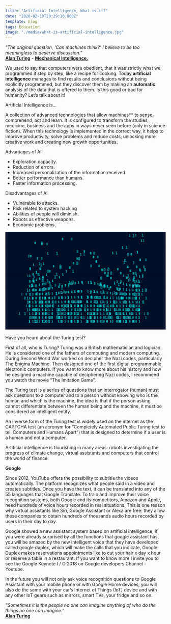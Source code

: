 ```yaml
---
title: "Artificial Intelligence, What is it?"
date: "2020-02-19T20:29:10.000Z"
template: blog
tags: Education
image: "./media/what-is-artificial-intelligence.jpg"
---
```


<block-quote>_"The original question, 'Can machines think?' I believe to be too meaningless to deserve discussion.”_  
[**Alan Turing**](https://www.goodreads.com/author/show/87041.Alan_Turing) - [**Mechanical Intelligence.**](https://www.goodreads.com/work/quotes/764008)</blockquote>

We used to say that computers were obedient, that it was strictly what we programmed it step by step, like a recipe for cooking. Today **artificial intelligence** manages to find results and conclusions without being explicitly programmed, but they discover them by making an **automatic** analysis of the data that is offered to them. Is this good or bad for humanity? Let’s talk about it!

<title-2>Artificial Intelligence is...</title-2> 

A collection of advanced technologies that allow machines** to sense, comprehend, act and learn. It is configured to transform the studies, medicine, business and the apps in ways never seen before (only in science fiction). When this technology is implemented in the correct way, it helps to improve productivity, solve problems and reduce costs, unlocking more creative work and creating new growth opportunities. 

<title-2>Advantages of AI</title-2>

*   Exploration capacity.
*   Reduction of errors.
*   Increased personalization of the information received.
*   Better performance than humans.
*   Faster information processing.

<title-2>Disadvantages of AI</title-2>

*   Vulnerable to attacks.
*   Risk related to system hacking
*   Abilities of people will diminish.
*   Robots as effective weapons.
*   Economic problems.

[![artificialintelligence](media/artificial-intelligence.png)](#)

<title-3>Have you heard about the Turing test?</title-3>

First of all, who is Turing? Turing was a British mathematician and logician. He is considered one of the fathers of computing and modern computing. During Second World War worked on decipher the Nazi codes, particularly The Enigma Machine. Then designed one of the first digital programmable electronic computers. If you want to know more about his history and how he designed a machine capable of deciphering Nazi codes, I recommend you watch the movie “The Imitation Game”. 

The Turing test is a series of questions that an interrogator (human) must ask questions to a computer and to a person without knowing who is the human and which is the machine, the idea is that if the person asking cannot differentiate between the human being and the machine, it must be considered an intelligent entity. 

An inverse form of the Turing test is widely used on the internet as the CAPTCHA test (an acronym for “Completely Automated Public Turing test to tell Computers and Humans Apart”) that is designed to determine if a user is a human and not a computer. 

Artificial intelligence is flourishing in many areas: robots investigating the progress of climate change, virtual assistants and computers that control the world of finance. 

**Google**  

Since 2012, YouTube offers the possibility to subtitle the videos automatically. The platform recognizes what people said in a video and creates subtitles. Once you have the text, it can be translated into any of the 55 languages that Google Translate. To train and improve their voice recognition systems, both Google and its competitors, Amazon and Apple, need hundreds of voice hours recorded in real situations. This is one reason why virtual assistants like Siri, Google Assistant or Alexa are free: they allow these companies to obtain hundreds of thousands audio hours recorded by users in their day to day. 

Google showed a new assistant system based on artificial intelligence, if you were already surprised by all the functions that google assistant has, you will be amazed by the new intelligent voice that they have developed called google duplex, which will make the calls that you indicate, Google Duplex makes reservations appointments like to cut your hair x day x hour or reserve a table in a restaurant. If you want to know more I invite you to see the Google Keynote I / O 2018 on Google developers Channel - Youtube. 

In the future you will not only ask voice recognition questions to Google Assistant with your mobile phone or with Google Home devices, you will also do the same with your car’s Internet of Things (IoT) device and with any other IoT gears such as mirrors, smart TVs, your fridge and so on.  

<block-quote>_“Sometimes it is the people no one can imagine anything of who do the things no one can imagine.”_  
[**Alan Turing**](https://www.goodreads.com/author/show/87041.Alan_Turing)</block-quote>
